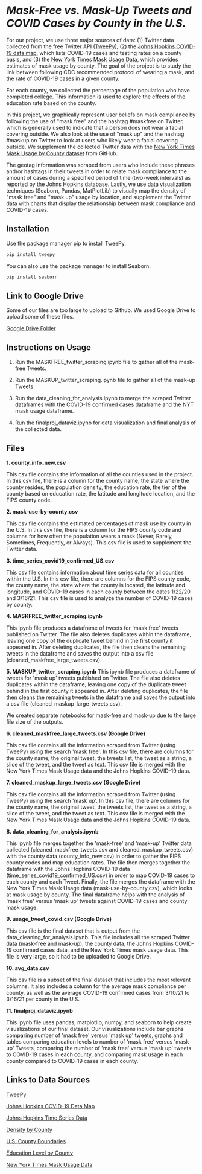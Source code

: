 # _Mask-Free vs. Mask-Up Tweets and COVID Cases by County in the U.S._

For our project, we use three major sources of data: 
(1) Twitter data collected from the free Twitter API 
([TweePy](https://docs.tweepy.org/en/latest/)), (2) the 
[Johns Hopkins COVID-19 data map](https://coronavirus.jhu.edu/us-map), 
which lists COVID-19 cases and testing rates on a county 
basis, and (3) the 
[New York Times Mask Usage Data](https://github.com/nytimes/covid-19-data/tree/master/mask-use),
which provides estimates of mask usage by county.
The goal of the project is to study the link 
between following CDC recommended protocol of wearing a 
mask, and the rate of COVID-19 cases in a given county. 

For each county, we collected the percentage of the population
who have completed college. This information is used to explore
the effects of the education rate based on the county.

In this project, we graphically represent user beliefs 
on mask compliance by following the use of "mask free" and
the hashtag #maskfree on Twitter, which is generally 
used to indicate that a person does not wear a facial 
covering outside. We also look at the use of "mask up" and
the hashtag #maskup on Twitter to look at users who likely
wear a facial covering outside. We supplement the collected
Twitter data with the [New York Times Mask Usage by County
dataset](https://github.com/nytimes/covid-19-data/tree/master/mask-use)
from GitHub.

The geotag information was scraped from users who 
include these phrases and/or hashtags in their tweets in 
order to relate mask compliance to the amount of cases 
during a specified period of time (two-week intervals) 
as reported by the Johns Hopkins database. Lastly, 
we use data visualization techniques
(Seaborn, Pandas, MatPlotLib) to visually map the 
density of "mask free" and "mask up" usage by location, 
and supplement the Twitter data with charts that display 
the relationship between mask compliance and COVID-19 cases.

## Installation

Use the package manager [pip](https://pip.pypa.io/en/stable/)
to install TweePy.

```bash
pip install tweepy
```
You can also use the package manager to install Seaborn.
```bash
pip install seaborn
```

## Link to Google Drive

Some of our files are too large to upload to Github.
We used Google Drive to upload some of these files.

[Google Drive Folder](https://drive.google.com/drive/u/1/folders/1EXtgLpPaTqfppwBEWyIJsrbgVAsv4Xew)

## Instructions on Usage
1. Run the MASKFREE_twitter_scraping.ipynb file
to gather all of the mask-free Tweets.
   
2. Run the MASKUP_twitter_scraping.ipynb file
to gather all of the mask-up Tweets
   
3. Run the data_cleaning_for_analysis.ipynb to 
merge the scraped Twitter dataframes with the COVID-19 
   confirmed cases dataframe and the NYT mask usage dataframe.
   
4. Run the finalproj_dataviz.ipynb for data visualization
and final analysis of the collected data.


## Files

**1. county_info_new.csv** 

This csv file contains the information of all the 
counties used in the project. In this csv file, there 
is a column for the county name, the state where the 
county resides, the population density, the education rate,
the tier of the county based on education rate, the latitude
and longitude location, and the FIPS county code.

**2. mask-use-by-county.csv**

This csv file contains the estimated percentages of mask use
by county in the U.S. In this csv file, there is a column for
the FIPS county code and columns for how often the population
wears a mask (Never, Rarely, Sometimes, Frequently, or Always).
This csv file is used to supplement the Twitter data.

**3. time_series_covid19_confirmed_US.csv**

This csv file contains information about time series data for 
all counties within the U.S. In this csv file, there are 
columns for the FIPS county code, the county name, the state
where the county is located, the latitude and longitude, and 
COVID-19 cases in each county between the dates 1/22/20 and
3/16/21. This csv file is used to analyze the number of
COVID-19 cases by county.

**4. MASKFREE_twitter_scraping.ipynb**

This ipynb file produces a dataframe of tweets for 'mask free'
tweets published on Twitter. The file also deletes
duplicates within the dataframe, leaving one copy of the duplicate
tweet behind in the first county it appeared in. After deleting
duplicates, the file then cleans the remaining tweets in the
dataframe and saves the output into a csv file 
(cleaned_maskfree_large_tweets.csv).

**5. MASKUP_twitter_scraping.ipynb**
This ipynb file produces a dataframe of tweets for 'mask up'
tweets published on Twitter. The file also deletes
duplicates within the dataframe, leaving one copy of the duplicate
tweet behind in the first county it appeared in. After deleting
duplicates, the file then cleans the remaining tweets in the
dataframe and saves the output into a csv file 
(cleaned_maskup_large_tweets.csv). 

We created separate notebooks for 
mask-free and mask-up due to the large file size of the outputs.

**6. cleaned_maskfree_large_tweets.csv (Google Drive)**

This csv file contains all the information scraped from
Twitter (using TweePy) using the search 'mask free'. 
In this csv file, there are columns for the county name,
the original tweet, the tweets list, the tweet as a string,
a slice of the tweet, and the tweet as text. This csv file
is merged with the New York Times Mask Usage data and the
Johns Hopkins COVID-19 data.

**7. cleaned_maskup_large_tweets.csv (Google Drive)**

This csv file contains all the information scraped from
Twitter (using TweePy) using the search 'mask up'.
In this csv file, there are columns for the county name,
the original tweet, the tweets list, the tweet as a string,
a slice of the tweet, and the tweet as text. This csv file
is merged with the New York Times Mask Usage data and the
Johns Hopkins COVID-19 data.

**8. data_cleaning_for_analysis.ipynb**

This ipynb file merges together the 'mask-free' and
'mask-up' Twitter data collected 
(cleaned_maskfree_tweets.csv and cleaned_maskup_tweets.csv)
with the county data (county_info_new.csv) in order to gather 
the FIPS county codes and map education rates. 
The file then merges together the 
dataframe with the Johns Hopkins COVID-19 data 
(time_series_covid19_confirmed_US.csv) in order to map
COVID-19 cases to each county and each Tweet. Finally, the
file merges the dataframe with the New York Times Mask Usage
data (mask-use-by-county.csv), which looks at mask usage by 
county. The final dataframe helps with the analysis of 
'mask free' versus 'mask up' tweets against COVID-19 cases
and county mask usage. 

**9. usage_tweet_covid.csv (Google Drive)**

This csv file is the final dataset that is output from the 
data_cleaning_for_analysis.ipynb. This file includes all the
scraped Twitter data (mask-free and mask-up), the county data,
the Johns Hopkins COVID-19 confirmed cases data, and the New
York Times mask usage data. This file is very large, so it had
to be uploaded to Google Drive.

**10. avg_data.csv**

This csv file is a subset of the final dataset that includes the 
most relevant columns. It also includes a column for the average
mask compliance per county, as well as the average COVID-19 
confirmed cases from 3/10/21 to 3/16/21 per county in the U.S.

**11. finalproj_dataviz.ipynb**

This ipynb file uses pandas, matplotlib, numpy, and seaborn to 
help create visualizations of our final dataset. Our visualizations 
include bar graphs comparing number of 'mask free' versus 'mask up'
tweets, graphs and tables comparing education levels to number 
of 'mask free' versus 'mask up' Tweets, comparing the number of
'mask free' versus 'mask up' tweets to COVID-19 cases in 
each county, and comparing mask usage in each county compared
to COVID-19 cases in each county.


## Links to Data Sources
[TweePy](https://docs.tweepy.org/en/latest/)

[Johns Hopkins COVID-19 Data Map](https://coronavirus.jhu.edu/us-map)

[Johns Hopkins Time Series Data](https://github.com/CSSEGISandData/COVID-19/tree/master/csse_covid_19_data/csse_covid_19_time_series)

[Density by County](https://en.wikipedia.org/wiki/County_statistics_of_the_United_States?fbclid=IwAR0zDzgZUOOdi4MkaWOu2MBOth7gOTqflmRgqePkPm-ZFh-NigKllrq7YgA)

[U.S. County Boundaries](https://public.opendatasoft.com/explore/dataset/us-county-boundaries/table/?disjunctive.statefp&disjunctive.countyfp&disjunctive.name&disjunctive.namelsad&disjunctive.stusab&disjunctive.state_name&fbclid=IwAR1bdkKaU6G0TLlCf2D4JhMfBxil_OuiOjTHZhZBFLksVixS8NKhFQ31SC4)

[Education Level by County](https://data.ers.usda.gov/reports.aspx?ID=17829)

[New York Times Mask Usage Data](https://github.com/nytimes/covid-19-data/tree/master/mask-use)